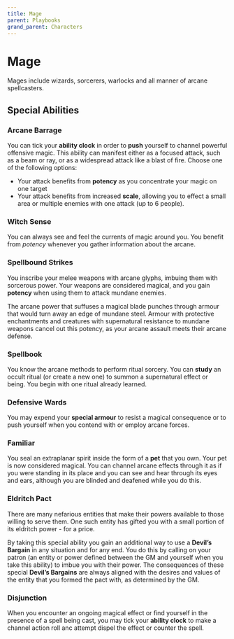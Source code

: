 ```yaml
---
title: Mage
parent: Playbooks
grand_parent: Characters
---
```


# Mage
Mages include wizards, sorcerers, warlocks and all manner of arcane spellcasters.

## Special Abilities

### Arcane Barrage
You can tick your **ability clock** in order to **push** yourself to channel powerful offensive magic. This ability can manifest either as a focused attack, such as a beam or ray, or as a widespread attack like a blast of fire. Choose one of the following options:
* Your attack benefits from **potency** as you concentrate your magic on one target
* Your attack benefits from increased **scale**, allowing you to effect a small area or multiple enemies with one attack (up to 6 people).

### Witch Sense
You can always see and feel the currents of magic around you. You benefit from *potency* whenever you gather information about the arcane.

### Spellbound Strikes
You inscribe your melee weapons with arcane glyphs, imbuing them with sorcerous power. Your weapons are considered magical, and you gain **potency** when using them to attack mundane enemies.

The arcane power that suffuses a magical blade punches through armour that would turn away an edge of mundane steel. Armour with protective enchantments and creatures with supernatural resistance to mundane weapons cancel out this potency, as your arcane assault meets their arcane defense.

### Spellbook
You know the arcane methods to perform ritual sorcery. You can **study** an occult ritual (or create a new one) to summon a supernatural effect or being. You begin with one ritual already learned.

### Defensive Wards
You may expend your **special armour** to resist a magical consequence or to push yourself when you contend with or employ arcane forces.

### Familiar
You seal an extraplanar spirit inside the form of a **pet** that you own. Your pet is now considered magical. You can channel arcane effects through it as if you were standing in its place and you can see and hear through its eyes and ears, although you are blinded and deafened while you do this.

### Eldritch Pact
There are many nefarious entities that make their powers available to those willing to serve them. One such entity has gifted you with a small portion of its eldritch power - for a price.

By taking this special ability you gain an additional way to use a **Devil’s Bargain** in any situation and for any end. You do this by calling on your patron (an entity or power defined between the GM and yourself when you take this ability) to imbue you with their power. The consequences of these special **Devil’s Bargains** are always aligned with the desires and values of the entity that you formed the pact with, as determined by the GM.

### Disjunction
When you encounter an ongoing magical effect or find yourself in the presence of a spell being cast, you may tick your **ability clock** to make a channel action roll anc attempt dispel the effect or counter the spell.
